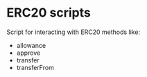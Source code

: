 # ERC20 scripts

Script for interacting with ERC20 methods like:

- allowance
- approve
- transfer
- transferFrom
